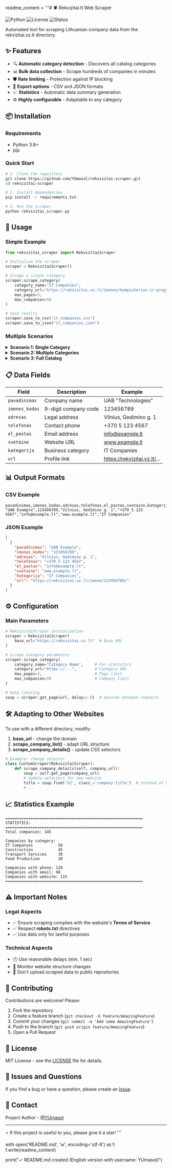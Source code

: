 readme_content = '''# 🕷️ Rekvizitai.lt Web Scraper

![Python](https://img.shields.io/badge/python-3.8+-blue.svg)
![License](https://img.shields.io/badge/license-MIT-green.svg)
![Status](https://img.shields.io/badge/status-active-success.svg)

Automated tool for scraping Lithuanian company data from the rekvizitai.vz.lt directory.

## ✨ Features

- 🔍 **Automatic category detection** - Discovers all catalog categories
- 📊 **Bulk data collection** - Scrape hundreds of companies in minutes
- 🛡️ **Rate limiting** - Protection against IP blocking
- 💾 **Export options** - CSV and JSON formats
- 📈 **Statistics** - Automatic data summary generation
- ⚙️ **Highly configurable** - Adaptable to any category

## 📦 Installation

### Requirements
- Python 3.8+
- pip

### Quick Start

```bash
# 1. Clone the repository
git clone https://github.com/YUmasol/rekvizitai-scraper.git
cd rekvizitai-scraper

# 2. Install dependencies
pip install -r requirements.txt

# 3. Run the scraper
python rekvizitai_scraper.py
```

## 🚀 Usage

### Simple Example

```python
from rekvizitai_scraper import RekvizitaiScraper

# Initialize the scraper
scraper = RekvizitaiScraper()

# Scrape a single category
scraper.scrape_category(
    category_name="IT Companies",
    category_url="https://rekvizitai.vz.lt/imones/kompiuteriai-ir-programine-iranga/",
    max_pages=3,
    max_companies=50
)

# Save results
scraper.save_to_csv("it_companies.csv")
scraper.save_to_json("it_companies.json")
```

### Multiple Scenarios

<details>
<summary><b>Scenario 1: Single Category</b></summary>

```python
scraper = RekvizitaiScraper()

scraper.scrape_category(
    category_name="Construction",
    category_url="https://rekvizitai.vz.lt/imones/statyba/",
    max_pages=5,
    max_companies=100
)

df = scraper.save_to_csv("construction_companies.csv")
```
</details>

<details>
<summary><b>Scenario 2: Multiple Categories</b></summary>

```python
scraper = RekvizitaiScraper()

categories = [
    {"name": "IT", "url": "https://rekvizitai.vz.lt/imones/kompiuteriai-ir-programine-iranga/"},
    {"name": "Construction", "url": "https://rekvizitai.vz.lt/imones/statyba/"},
    {"name": "Transport", "url": "https://rekvizitai.vz.lt/imones/transporto-paslaugos/"}
]

for cat in categories:
    scraper.scrape_category(
        category_name=cat["name"],
        category_url=cat["url"],
        max_pages=2,
        max_companies=30
    )

scraper.save_to_csv("all_companies.csv")
```
</details>

<details>
<summary><b>Scenario 3: Full Catalog</b></summary>

```python
scraper = RekvizitaiScraper()

# Automatically discover all categories
categories = scraper.get_categories()
print(f"Found {len(categories)} categories")

# Scrape first 10 categories
for cat in categories[:10]:
    scraper.scrape_category(
        category_name=cat["name"],
        category_url=cat["url"],
        max_pages=1,
        max_companies=20
    )

scraper.save_to_csv("full_catalog.csv")
```
</details>

## 📋 Data Fields

| Field | Description | Example |
|-------|-------------|---------|
| `pavadinimas` | Company name | UAB "Technologies" |
| `imones_kodas` | 9-digit company code | 123456789 |
| `adresas` | Legal address | Vilnius, Gedimino g. 1 |
| `telefonas` | Contact phone | +370 5 123 4567 |
| `el_pastas` | Email address | info@example.lt |
| `svetaine` | Website URL | www.example.lt |
| `kategorija` | Business category | IT Companies |
| `url` | Profile link | https://rekvizitai.vz.lt/... |

## 📊 Output Formats

### CSV Example
```csv
pavadinimas,imones_kodas,adresas,telefonas,el_pastas,svetaine,kategorija
"UAB Example",123456789,"Vilnius, Gedimino g. 1","+370 5 123 4567","info@example.lt","www.example.lt","IT Companies"
```

### JSON Example
```json
[
  {
    "pavadinimas": "UAB Example",
    "imones_kodas": "123456789",
    "adresas": "Vilnius, Gedimino g. 1",
    "telefonas": "+370 5 123 4567",
    "el_pastas": "info@example.lt",
    "svetaine": "www.example.lt",
    "kategorija": "IT Companies",
    "url": "https://rekvizitai.vz.lt/imone/123456789/"
  }
]
```

## ⚙️ Configuration

### Main Parameters

```python
# RekvizitaiScraper initialization
scraper = RekvizitaiScraper(
    base_url="https://rekvizitai.vz.lt"  # Base URL
)

# scrape_category parameters
scraper.scrape_category(
    category_name="Category Name",     # For statistics
    category_url="https://...",        # Category URL
    max_pages=3,                       # Page limit
    max_companies=50                   # Company limit
)

# Rate limiting
soup = scraper.get_page(url, delay=1.0)  # Seconds between requests
```

## 🛠️ Adapting to Other Websites

To use with a different directory, modify:

1. **base_url** - change the domain
2. **scrape_company_list()** - adapt URL structure
3. **scrape_company_details()** - update CSS selectors

```python
# Example: change selector
class CustomScraper(RekvizitaiScraper):
    def scrape_company_details(self, company_url):
        soup = self.get_page(company_url)
        # Update selectors for new website
        title = soup.find('h2', class_='company-title')  # instead of h1
        # ...
```

## 📈 Statistics Example

```
============================================================
STATISTICS:
============================================================
Total companies: 145

Companies by category:
IT Companies           50
Construction           45
Transport Services     30
Food Production        20

Companies with phone: 128
Companies with email: 98
Companies with website: 115
============================================================
```

## ⚠️ Important Notes

### Legal Aspects
- ✅ Ensure scraping complies with the website's **Terms of Service**
- ✅ Respect **robots.txt** directives
- ✅ Use data only for lawful purposes

### Technical Aspects
- 🕐 Use reasonable delays (min. 1 sec)
- 🔄 Monitor website structure changes
- 💾 Don't upload scraped data to public repositories

## 🤝 Contributing

Contributions are welcome! Please:

1. Fork the repository
2. Create a feature branch (`git checkout -b feature/AmazingFeature`)
3. Commit your changes (`git commit -m 'Add some AmazingFeature'`)
4. Push to the branch (`git push origin feature/AmazingFeature`)
5. Open a Pull Request

## 📝 License

MIT License - see the [LICENSE](LICENSE) file for details.

## 🐛 Issues and Questions

If you find a bug or have a question, please create an [Issue](https://github.com/YUmasol/rekvizitai-scraper/issues).

## 📧 Contact

Project Author - [@YUmasol](https://github.com/YUmasol)

---

⭐ If this project is useful to you, please give it a star!
'''

with open('README.md', 'w', encoding='utf-8') as f:
    f.write(readme_content)

print("✓ README.md created (English version with username: YUmasol)")
